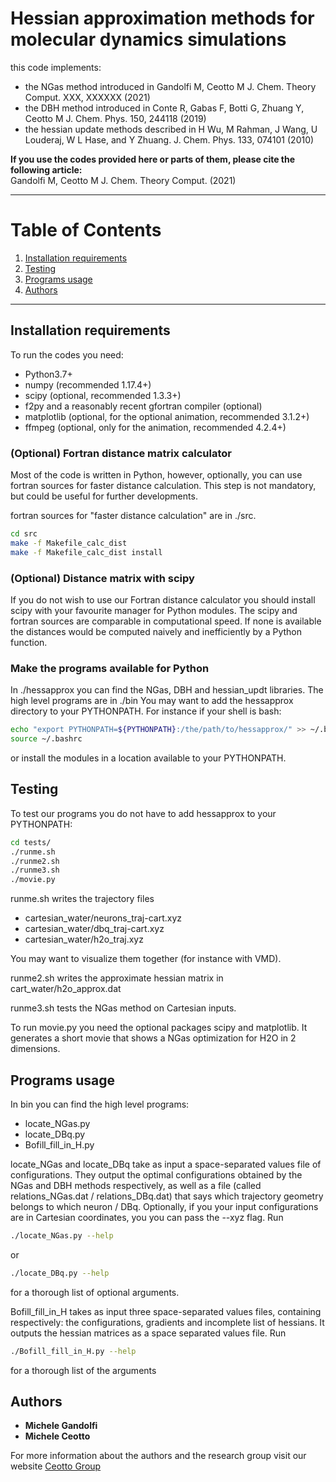# Hessian approximation methods for molecular dynamics simulations
this code implements:</br>
- the NGas method introduced in Gandolfi M, Ceotto M J. Chem. Theory Comput. XXX, XXXXXX (2021)</br>
- the DBH method introduced in Conte R, Gabas F, Botti G, Zhuang Y, Ceotto M J. Chem. Phys. 150, 244118 (2019)</br>
- the hessian update methods described in H Wu, M Rahman, J Wang, U Louderaj, W L Hase, and Y Zhuang. J. Chem. Phys. 133, 074101 (2010) 

**If you use the codes provided here or parts of them, please cite the following
article:**</br>
Gandolfi M, Ceotto M J. Chem. Theory Comput. (2021)</br>

----

# Table of Contents
1. [Installation requirements](#Installation-requirements)
2. [Testing](#Testing)
3. [Programs usage](#Programs-usage)
4. [Authors](#Authors)

----

## Installation requirements
To run the codes you need:

- Python3.7+
- numpy (recommended 1.17.4+)
- scipy (optional, recommended 1.3.3+)
- f2py and a reasonably recent gfortran compiler (optional)
- matplotlib (optional, for the optional animation, recommended 3.1.2+)
- ffmpeg (optional, only for the animation, recommended 4.2.4+)

### (Optional) Fortran distance matrix calculator
Most of the code is written in Python, however, optionally, you can
use fortran sources for faster distance calculation. This step is not
mandatory, but could be useful for further developments.

fortran sources for "faster distance calculation" are in ./src.
```bash
cd src
make -f Makefile_calc_dist
make -f Makefile_calc_dist install
```

### (Optional) Distance matrix with scipy
If you do not wish to use our Fortran distance calculator you should
install scipy with your favourite manager for Python modules.
The scipy and fortran sources are comparable in computational speed.
If none is available the distances would be computed naively and 
inefficiently by a Python function.

### Make the programs available for Python
In ./hessapprox you can find the NGas, DBH and hessian_updt libraries.
The high level programs are in ./bin
You may want to add the hessapprox directory to your PYTHONPATH. For
instance if your shell is bash:
```bash
echo "export PYTHONPATH=${PYTHONPATH}:/the/path/to/hessapprox/" >> ~/.bashrc
source ~/.bashrc
```
or install the modules in a location available to your PYTHONPATH.

## Testing
To test our programs you do not have to add hessapprox to your PYTHONPATH:
```bash
cd tests/
./runme.sh
./runme2.sh
./runme3.sh
./movie.py
```
runme.sh writes the trajectory files
- cartesian_water/neurons_traj-cart.xyz
- cartesian_water/dbq_traj-cart.xyz
- cartesian_water/h2o_traj.xyz

You may want to visualize them together (for instance with VMD).

runme2.sh writes the approximate hessian matrix in
cart_water/h2o_approx.dat

runme3.sh tests the NGas method on Cartesian inputs.

To run movie.py you need the optional packages scipy and matplotlib.
It generates a short movie that shows a NGas optimization for H2O in 2 
dimensions.

## Programs usage
In bin you can find the high level programs:
- locate_NGas.py
- locate_DBq.py
- Bofill_fill_in_H.py

locate_NGas and locate_DBq take as input a space-separated values
file of configurations. They output the optimal configurations obtained by
the NGas and DBH methods respectively, as well as a file (called
relations_NGas.dat / relations_DBq.dat) that says which trajectory geometry
belongs to which neuron / DBq.
Optionally, if you your input configurations are in Cartesian coordinates,
you you can pass the --xyz flag.
Run 
```bash
./locate_NGas.py --help
```
or 
```bash
./locate_DBq.py --help
```
for a thorough list of optional arguments.

Bofill_fill_in_H takes as input three space-separated values files, containing
respectively: the configurations, gradients and incomplete list of hessians.
It outputs the hessian matrices as a space separated values file. Run
```bash
./Bofill_fill_in_H.py --help
```
for a thorough list of the arguments

## Authors

* **Michele Gandolfi** 
* **Michele Ceotto**

For more information about the authors and the research group visit our website
[Ceotto Group](https://sites.unimi.it/ceotto/)

